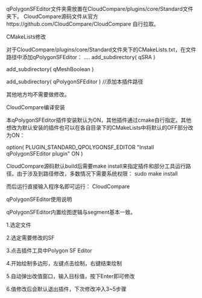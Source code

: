 qPolygonSFEditor文件夹需放置在CloudCompare/plugins/core/Standard文件夹下。
CloudCompare源码文件从官方https://github.com/CloudCompare/CloudCompare 自行拉取。


CMakeLists修改

对于CloudCompare/plugins/core/Standard文件夹下的CMakeLists.txt，在文件路径中添加qPolygonSFEditor：
....
add_subdirectory( qSRA )

add_subdirectory( qMeshBoolean )

add_subdirectory( qPolygonSFEditor ) //添加本插件路径

其他地方均不需要做修改。


CloudCompare编译安装

本qPolygonSFEditor插件安装默认为ON，其他插件通过cmake自行指定。其他想改为默认安装的插件也可以在各自目录下的CMakeLists中将默认的OFF部分改为ON：

option( PLUGIN_STANDARD_QPOLYGONSF_EDITOR "Install qPolygonSFEditor plugin" ON )

CloudCompare源码默认build后需要make install来指定插件和部分工具运行路径。由于涉及到路径修改，多数情况下需要系统权限：
sudo make install

而后运行直接输入程序名即可运行：
CloudCompare


qPolygonSFEditor使用说明

qPolygonSFEditor内置绘图逻辑与segment基本一致。

1.选定文件

2.选定需要修改的SF

3.点击插件工具中Polygon SF Editor

4.开始绘制多边形，左键点击绘制，右键结束绘制

5.自动弹出改值窗口，输入目标值，按下Enter即可修改

6.值修改后会默认退出插件，下次修改冲入3~5步骤
